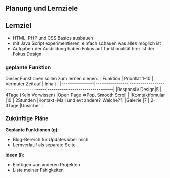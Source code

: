 ## Planung und Lernziele
## Lernziel
- HTML, PHP und CSS Basics ausbauen
- mit Java Script experimentieren, einfach schauen was alles möglich ist
- Aufgaben der Ausbildung haben Fokus auf funktionalität hier ist der Fokus Design



### geplante Funktion
Dieser Funktionen sollen zum lernen dienen.
| Funktion       | Priorität 1-10 | Vermuter Zeitauf                    | Inhalt                         |
|----------------|----------------|-------------------------------------|--------------------------------|
|Responsiv Design|5               | 4Tage (Kein Vorwissen)              |Open Page =>Pop, Smooth Scroll  |
|Komtaktfomular  |10              | 2Stunden                            |Kontakt=Mail und evt andere? Welche??|
|Galerie         |7               | 2-3Tage                             |Unsicher                        |


### Zukünftige Pläne
**Geplante Funktionen (g):**
- Blog-Bereich für Updates über mich
- Lernverlauf als separate Seite

**Ideen (i):**
- Einfügen von anderen Projekten
- Liste meiner Fähigkeiten